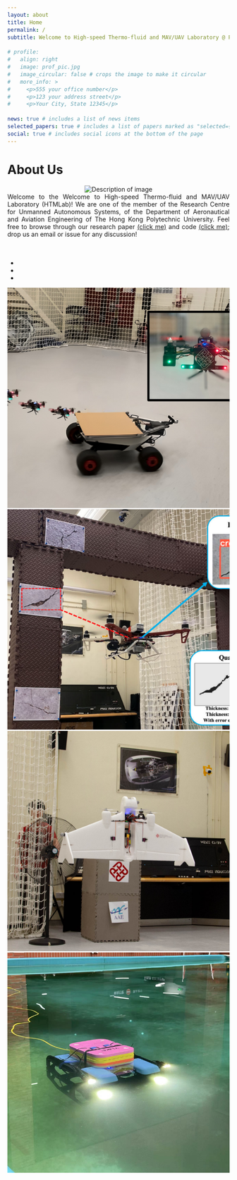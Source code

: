 ```yaml
---
layout: about
title: Home
permalink: /
subtitle: Welcome to High-speed Thermo-fluid and MAV/UAV Laboratory @ PolyU Research Centre for Unmanned Autonomous Systems 

# profile:
#   align: right
#   image: prof_pic.jpg
#   image_circular: false # crops the image to make it circular
#   more_info: >
#     <p>555 your office number</p>
#     <p>123 your address street</p>
#     <p>Your City, State 12345</p>

news: true # includes a list of news items
selected_papers: true # includes a list of papers marked as "selected={true}"
social: true # includes social icons at the bottom of the page
---
```


<!-- <br/> -->
<!-- Include Bootstrap CSS (You can use a CDN link) -->
<!-- <link rel="stylesheet" href="https://maxcdn.bootstrapcdn.com/bootstrap/4.5.2/css/bootstrap.min.css"> -->


<!-- Include Bootstrap JS (You can use a CDN link) -->
<!-- <script src="js_scripts/slim.min.js"></script>
<script src="https://cdn.jsdelivr.net/npm/@popperjs/core@2.9.2/dist/umd/popper.min.js"></script>
<script src="https://maxcdn.bootstrapcdn.com/bootstrap/4.5.2/js/bootstrap.min.js"></script> -->

# About Us
<div style="text-align: center;">
        <img src="../assets/img/group.png" alt="Description of image" style="max-width: 100%; height: auto;">
</div>
<div align="justify">
Welcome to the Welcome to High-speed Thermo-fluid and MAV/UAV Laboratory (HTMLab)! We are one of the member of the Research Centre for Unmanned Autonomous Systems, of the Department of Aeronautical and Aviation Engineering of The Hong Kong Polytechnic University. Feel free to browse through our research paper <a href="/publications">(click me)</a> and code <a href="https://github.com/HKPolyU-UAV">(click me)</a>; drop us an email or issue for any discussion! <br/> <br/> <br/>
</div>


<style>
  .carousel-inner img {
    width: 100%;
    height: 500px; /* Set a fixed height */
    object-fit: cover; /* This ensures the image covers the container without stretching */
  }
</style>



<div id="imageCarousel" class="carousel slide" data-ride="carousel">
  <!-- Indicators -->
  <ul class="carousel-indicators">
    <li data-target="#imageCarousel" data-slide-to="0" class="active"></li>
    <li data-target="#imageCarousel" data-slide-to="1"></li>
    <li data-target="#imageCarousel" data-slide-to="2"></li>
  </ul>

  <!-- The slideshow -->
  <div class="carousel-inner">
    <div class="carousel-item active">
      <img src="../assets/img/landing.png" alt="Image 1" class="d-block w-100">
    </div>
    <div class="carousel-item">
      <img src="../assets/img/crack_inspection.png" alt="Image 2" class="d-block w-100">
    </div>
    <div class="carousel-item">
      <img src="../assets/img/jbl_tail.png" alt="Image 3" class="d-block w-100">
    </div>
    <div class="carousel-item">
      <img src="../assets/img/uuv.jpeg" alt="Image 4" class="d-block w-100">
    </div>
  </div>

  <!-- Left and right controls -->
  <a class="carousel-control-prev" href="#imageCarousel" data-slide="prev">
    <span class="carousel-control-prev-icon"></span>
  </a>
  <a class="carousel-control-next" href="#imageCarousel" data-slide="next">
    <span class="carousel-control-next-icon"></span>
  </a>
</div>


<br>
